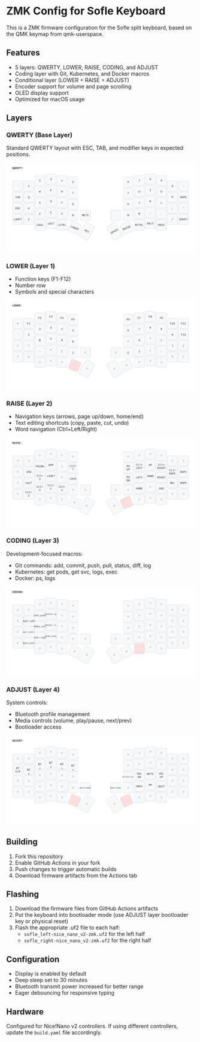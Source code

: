 # ZMK Config for Sofle Keyboard

This is a ZMK firmware configuration for the Sofle split keyboard, based on the QMK keymap from qmk-userspace.

## Features

- 5 layers: QWERTY, LOWER, RAISE, CODING, and ADJUST
- Coding layer with Git, Kubernetes, and Docker macros
- Conditional layer (LOWER + RAISE = ADJUST)
- Encoder support for volume and page scrolling
- OLED display support
- Optimized for macOS usage

## Layers

### QWERTY (Base Layer)
Standard QWERTY layout with ESC, TAB, and modifier keys in expected positions.

![QWERTY Layer](images/qwerty_layer.svg)

### LOWER (Layer 1)
- Function keys (F1-F12)
- Number row
- Symbols and special characters

![LOWER Layer](images/lower_layer.svg)

### RAISE (Layer 2)
- Navigation keys (arrows, page up/down, home/end)
- Text editing shortcuts (copy, paste, cut, undo)
- Word navigation (Ctrl+Left/Right)

![RAISE Layer](images/raise_layer.svg)

### CODING (Layer 3)
Development-focused macros:
- Git commands: add, commit, push, pull, status, diff, log
- Kubernetes: get pods, get svc, logs, exec
- Docker: ps, logs

![CODING Layer](images/coding_layer.svg)

### ADJUST (Layer 4)
System controls:
- Bluetooth profile management
- Media controls (volume, play/pause, next/prev)
- Bootloader access

![ADJUST Layer](images/adjust_layer.svg)

## Building

1. Fork this repository
2. Enable GitHub Actions in your fork
3. Push changes to trigger automatic builds
4. Download firmware artifacts from the Actions tab

## Flashing

1. Download the firmware files from GitHub Actions artifacts
2. Put the keyboard into bootloader mode (use ADJUST layer bootloader key or physical reset)
3. Flash the appropriate .uf2 file to each half:
   - `sofle_left-nice_nano_v2-zmk.uf2` for the left half
   - `sofle_right-nice_nano_v2-zmk.uf2` for the right half

## Configuration

- Display is enabled by default
- Deep sleep set to 30 minutes
- Bluetooth transmit power increased for better range
- Eager debouncing for responsive typing

## Hardware

Configured for Nice!Nano v2 controllers. If using different controllers, update the `build.yaml` file accordingly.